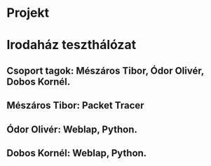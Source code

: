 # Projekt
# Irodaház teszthálózat
## Csoport tagok: Mészáros Tibor, Ódor Olivér, Dobos Kornél.
## Mészáros Tibor: Packet Tracer
## Ódor Olivér: Weblap, Python.
## Dobos Kornél: Weblap, Python.
